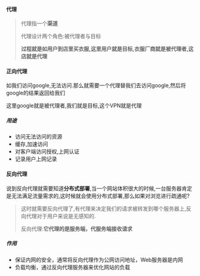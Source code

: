 #### 代理

> 代理指一个**渠道**
>
> 代理设计两个角色:被代理者与目标
>
> **过程就是如用户到店里买衣服,这里用户就是目标,衣服厂商就是被代理者,这店就是代理**

#### 正向代理

如我们访问google,无法访问.那么就需要一个代理替我们去访问google,然后将google的结果返回给我们

这里google就是被代理者,我们就是目标,这个VPN就是代理

##### 用途

* 访问无法访问的资源
* 缓存,加速访问
* 对客户端访问授权,上网认证
* 记录用户上网记录

#### 反向代理

说到反向代理就需要知道**分布式部署**,当一个网站体积很大的时候,一台服务器肯定是无法满足流量需求的,这时候就会使用分布式部署,那么如果对浏览进行疏通呢?

> 这时就需要反向代理了,有代理来决定我们的请求被转发到哪个服务器上,反向代理对于用户来说是无感知的.
>
> 反向代理:**它代理的是服务端，代服务端接收请求**

##### 作用

- 保证内网的安全，通常将反向代理作为公网访问地址，Web服务器是内网
- 负载均衡，通过反向代理服务器来优化网站的负载